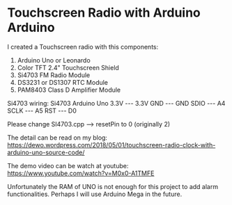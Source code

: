 # Touchscreen Radio with Arduino Arduino

I created a Touchscreen radio with this components:
1. Arduino Uno or Leonardo
2. Color TFT 2.4" Touchscreen Shield
3. Si4703 FM Radio Module
4. DS3231 or DS1307 RTC Module
5. PAM8403 Class D Amplifier Module

Si4703 wiring:
    Si4703   Arduino Uno
    3.3V --- 3.3V
    GND  --- GND
    SDIO --- A4
    SCLK --- A5
    RST  --- D0

Please change SI4703.cpp --> resetPin to 0 (originally 2)

The detail can be read on my blog: https://dewo.wordpress.com/2018/05/01/touchscreen-radio-clock-with-arduino-uno-source-code/

The demo video can be watch at youtube:
https://www.youtube.com/watch?v=M0x0-A1TMFE

Unfortunately the RAM of UNO is not enough for this project to add alarm functionalities. Perhaps I will use Arduino Mega in the future.

